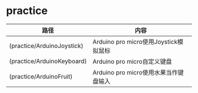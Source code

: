 # practice

|路径|内容|
|--|--|
|(practice/ArduinoJoystick)|Arduino pro micro使用Joystick模拟鼠标|
|(practice/ArduinoKeyboard)|Arduino pro micro自定义键盘|
|(practice/ArduinoFruit)|Arduino pro micro使用水果当作键盘输入|
